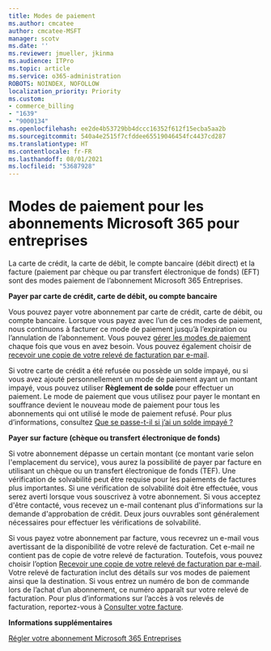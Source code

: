 ```yaml
---
title: Modes de paiement
ms.author: cmcatee
author: cmcatee-MSFT
manager: scotv
ms.date: ''
ms.reviewer: jmueller, jkinma
ms.audience: ITPro
ms.topic: article
ms.service: o365-administration
ROBOTS: NOINDEX, NOFOLLOW
localization_priority: Priority
ms.custom:
- commerce_billing
- "1639"
- "9000134"
ms.openlocfilehash: ee2de4b53729bb4dccc16352f612f15ecba5aa2b
ms.sourcegitcommit: 540a4e2515f7cfddee65519046454fc4437cd287
ms.translationtype: HT
ms.contentlocale: fr-FR
ms.lasthandoff: 08/01/2021
ms.locfileid: "53687928"
---
```

# <a name="payment-options-for-microsoft-365-for-business-subscriptions"></a>Modes de paiement pour les abonnements Microsoft 365 pour entreprises
  
La carte de crédit, la carte de débit, le compte bancaire (débit direct) et la facture (paiement par chèque ou par transfert électronique de fonds) (EFT) sont des modes paiement de l’abonnement Microsoft 365 Entreprises.
  
**Payer par carte de crédit, carte de débit, ou compte bancaire**
  
Vous pouvez payer votre abonnement par carte de crédit, carte de débit, ou compte bancaire. Lorsque vous payez avec l’un de ces modes de paiement, nous continuons à facturer ce mode de paiement jusqu’à l’expiration ou l’annulation de l’abonnement. Vous pouvez [gérer les modes de paiement](/microsoft-365/commerce/billing-and-payments/manage-payment-methods) chaque fois que vous en avez besoin. Vous pouvez également choisir de [recevoir une copie de votre relevé de facturation par e-mail](/microsoft-365/commerce/billing-and-payments/view-your-bill-or-invoice#receive-a-copy-of-your-billing-statement-in-email).

Si votre carte de crédit a été refusée ou possède un solde impayé, ou si vous avez ajouté personnellement un mode de paiement ayant un montant impayé, vous pouvez utiliser **Règlement de solde** pour effectuer un paiement. Le mode de paiement que vous utilisez pour payer le montant en souffrance devient le nouveau mode de paiement pour tous les abonnements qui ont utilisé le mode de paiement refusé. Pour plus d’informations, consultez [Que se passe-t-il si j’ai un solde impayé ?](/microsoft-365/commerce/billing-and-payments/pay-for-your-subscription#what-if-i-have-an-outstanding-balance)

**Payer sur facture (chèque ou transfert électronique de fonds)**
  
Si votre abonnement dépasse un certain montant (ce montant varie selon l'emplacement du service), vous aurez la possibilité de payer par facture en utilisant un chèque ou un transfert électronique de fonds (TEF). Une vérification de solvabilité peut être requise pour les paiements de factures plus importantes. Si une vérification de solvabilité doit être effectuée, vous serez averti lorsque vous souscrivez à votre abonnement. Si vous acceptez d'être contacté, vous recevez un e-mail contenant plus d'informations sur la demande d'approbation de crédit. Deux jours ouvrables sont généralement nécessaires pour effectuer les vérifications de solvabilité.

Si vous payez votre abonnement par facture, vous recevrez un e-mail vous avertissant de la disponibilité de votre relevé de facturation. Cet e-mail ne contient pas de copie de votre relevé de facturation. Toutefois, vous pouvez choisir l’option [Recevoir une copie de votre relevé de facturation par e-mail](/microsoft-365/commerce/billing-and-payments/view-your-bill-or-invoice#receive-a-copy-of-your-billing-statement-in-email). Votre relevé de facturation inclut des détails sur vos modes de paiement ainsi que la destination. Si vous entrez un numéro de bon de commande lors de l’achat d’un abonnement, ce numéro apparaît sur votre relevé de facturation. Pour plus d’informations sur l’accès à vos relevés de facturation, reportez-vous à [Consulter votre facture](/microsoft-365/commerce/billing-and-payments/view-your-bill-or-invoice).
  
**Informations supplémentaires**
  
[Régler votre abonnement Microsoft 365 Entreprises](/microsoft-365/commerce/billing-and-payments/pay-for-your-subscription)